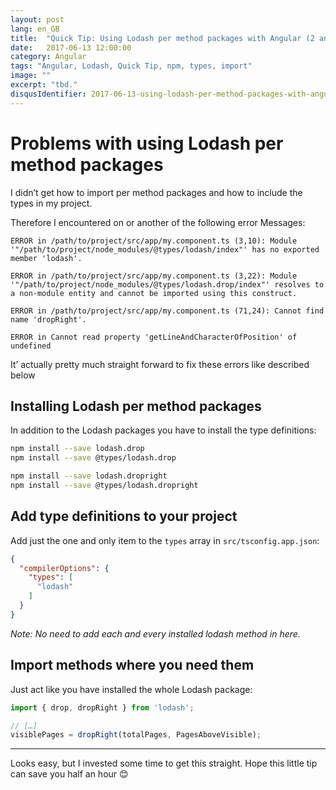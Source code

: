 ```yaml
---
layout: post
lang: en_GB
title:  "Quick Tip: Using Lodash per method packages with Angular (2 and above)"
date:   2017-06-13 12:00:00
category: Angular
tags: "Angular, Lodash, Quick Tip, npm, types, import"
image: ""
excerpt: "tbd."
disqusIdentifier: 2017-06-13-using-lodash-per-method-packages-with-angular-2-and-above
---
```


# Problems with using Lodash per method packages

I didn’t get how to import per method packages and how to include the types in my project.

Therefore I encountered on or another of the following error Messages:

```
ERROR in /path/to/project/src/app/my.component.ts (3,10): Module '"/path/to/project/node_modules/@types/lodash/index"' has no exported member 'lodash'.
```

```
ERROR in /path/to/project/src/app/my.component.ts (3,22): Module '"/path/to/project/node_modules/@types/lodash.drop/index"' resolves to a non-module entity and cannot be imported using this construct.
```

```
ERROR in /path/to/project/src/app/my.component.ts (71,24): Cannot find name 'dropRight'.
```

```
ERROR in Cannot read property 'getLineAndCharacterOfPosition' of undefined
```

It’ actually pretty much straight forward to fix these errors like described below

## Installing Lodash per method packages

In addition to the Lodash packages you have to install the type definitions:

```bash
npm install --save lodash.drop
npm install --save @types/lodash.drop

npm install --save lodash.dropright
npm install --save @types/lodash.dropright
```

## Add type definitions to your project

Add just the one and only item to the `types` array in `src/tsconfig.app.json`:

```json
{
  "compilerOptions": {
    "types": [
      "lodash"
    ]
  }
}
```

*Note: No need to add each and every installed lodash method in here.*

## Import methods where you need them

Just act like you have installed the whole Lodash package:

```javascript
import { drop, dropRight } from 'lodash';

// […]
visiblePages = dropRight(totalPages, PagesAboveVisible);
```

----

Looks easy, but I invested some time to get this straight. Hope this little tip can save you half an hour :blush:

